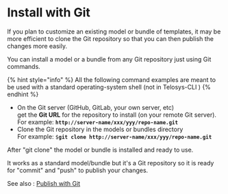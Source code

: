 # Install with Git

If you plan to customize an existing model or bundle of templates, it may be more efficient to clone the Git repository so that you can then publish the changes more easily.

You can install a model or a bundle from any Git repository just using Git commands.&#x20;

{% hint style="info" %}
All the following command examples are meant to be used with a standard operating-system shell (not in Telosys-CLI )
{% endhint %}

* On the Git server (GitHub, GitLab, your own server, etc) \
  get the **Git URL** for the repository to install (on your remote Git server). \
  For example:  **`http://server-name/xxx/yyy/repo-name.git`**
* Clone the Git repository in the models or bundles directory\
  For example:  `$`**`git clone http://server-name/xxx/yyy/repo-name.git`**



After "git clone" the model or bundle is installed and ready to use.

It works as a standard model/bundle but it's a Git repository so it is ready for "commit" and "push" to publish your changes.

See also : [Publish with Git](publish-with-git.md)



